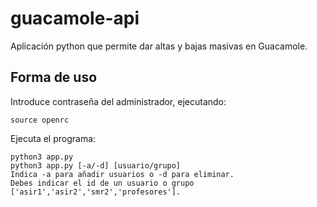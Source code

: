 # guacamole-api

Aplicación python que permite dar altas y bajas masivas en Guacamole.

## Forma de uso

Introduce contraseña del administrador, ejecutando:

```
source openrc
```
Ejecuta el programa:

```
python3 app.py 
python3 app.py [-a/-d] [usuario/grupo]
Indica -a para añadir usuarios o -d para eliminar.
Debes indicar el id de un usuario o grupo ['asir1','asir2','smr2','profesores'].
```
